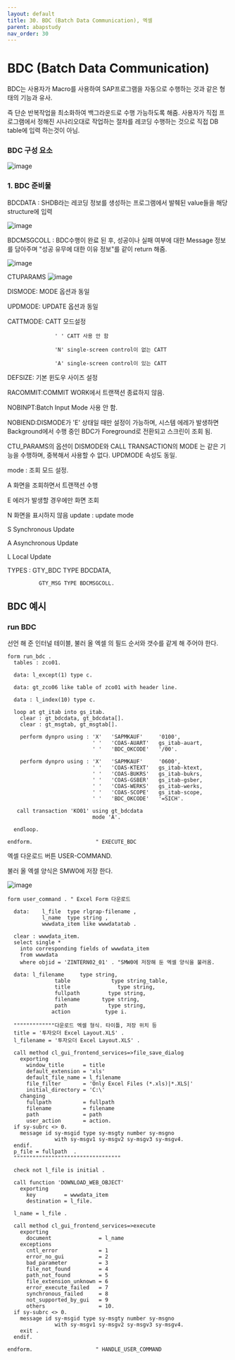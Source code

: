 ```yaml
---
layout: default
title: 30. BDC (Batch Data Communication), 엑셀 
parent: abapstudy
nav_order: 30
---
```


# BDC (Batch Data Communication)
BDC는 사용자가 Macro를 사용하여 SAP프로그램을 자동으로 수행하는 것과 같은 형태의 기능과 유사.

즉 단순 반복작업을 최소화하여 백그라운드로 수행 가능하도록 해줌. 
사용자가 직접 프로그램에서 정해진 시나리오대로 작업하는 절차를 레코딩 수행하는 것으로 직접 DB table에 입력 하는것이 아님.

### BDC 구성 요소
![image](./abapstudy_img/abapstudy_40.png)

### 1. BDC 준비물
BDCDATA : SHDB라는 레코딩 정보를 생성하는 프로그램에서 발췌된 value들을 해당 structure에 입력

![image](./abapstudy_img/abapstudy_41.png)

BDCMSGCOLL : BDC수행이 완료 된 후, 성공이나 실패 여부에 대한 Message 정보를 담아주며 "성공 유무에 대한 이유 정보"를 같이 return 해줌.

![image](./abapstudy_img/abapstudy_42.png)

CTUPARAMS
![image](./abapstudy_img/abapstudy_43.png)

DISMODE: MODE 옵션과 동일

UPDMODE: UPDATE 옵션과 동일

CATTMODE: CATT 모드설정

                   ' ' CATT 사용 안 함

                   'N' single-screen control이 없는 CATT

                   'A' single-screen control이 있는 CATT

DEFSIZE:  기본 윈도우 사이즈 설정

RACOMMIT:COMMIT WORK에서 트랜잭션 종료하지 않음.

NOBINPT:Batch Input Mode 사용 안 함.

NOBIEND:DISMODE가 'E' 상태일 때만 설정이 가능하며, 시스템 에레가 발생하면 Background에서 수행 중인 BDC가 Foreground로 전환되고 스크린이 조회 됨.

CTU_PARAMS의 옵션이 DISMODE와 CALL TRANSACTION의 MODE 는 같은 기능을 수행하며, 중복해서 사용할 수 없다. UPDMODE 속성도 동일.

mode : 조회 모드 설정.

 A   화면을 조회하면서 트랜잭션 수행

 E   에러가 발생할 경우에만 화면 조회

 N   화면을 표시하지 않음
update : update mode

 S    Synchronous Update

 A    Asynchronous Update

 L    Local Update

TYPES : GTY_BDC TYPE BDCDATA,

              GTY_MSG TYPE BDCMSGCOLL.
  
  
## BDC 예시

### run BDC

선언 해 준 인터널 테이블, 불러 올 엑셀 의 필드 순서와 갯수를 같게 해 주어야 한다.
```abap
form run_bdc .
  tables : zco01.

  data: l_except(1) type c.

  data: gt_zco06 like table of zco01 with header line.

  data : l_index(10) type c.

  loop at gt_itab into gs_itab.
    clear : gt_bdcdata, gt_bdcdata[].
    clear : gt_msgtab, gt_msgtab[].

    perform dynpro using : 'X'   'SAPMKAUF'     '0100',
                           ' '   'COAS-AUART'   gs_itab-auart,
                           ' '   'BDC_OKCODE'   '/00'.

    perform dynpro using : 'X'   'SAPMKAUF'     '0600',
                           ' '   'COAS-KTEXT'   gs_itab-ktext,
                           ' '   'COAS-BUKRS'   gs_itab-bukrs,
                           ' '   'COAS-GSBER'   gs_itab-gsber,
                           ' '   'COAS-WERKS'   gs_itab-werks,
                           ' '   'COAS-SCOPE'   gs_itab-scope,
                           ' '   'BDC_OKCODE'   '=SICH'.

   call transaction 'KO01' using gt_bdcdata
                           mode 'A'.

  endloop.

endform.                    " EXECUTE_BDC
```

엑셀 다운로드 버튼 USER-COMMAND.

불러 올 엑셀 양식은 SMW0에 저장 한다.

![image](./abapstudy_img/abapstudy_44.png)

```abap
form user_command . " Excel Form 다운로드

  data:    l_file  type rlgrap-filename ,
           l_name  type string ,
           wwwdata_item like wwwdatatab .

  clear : wwwdata_item.
  select single *
    into corresponding fields of wwwdata_item
    from wwwdata
    where objid = 'ZINTERN02_01' . "SMW0에 저장해 둔 엑셀 양식을 불러옴.

  data: l_filename     type string,
               table             type string_table,
               title               type string,
               fullpath         type string,
               filename       type string,
               path             type string,
              action           type i.

  """""""""""""다운로드 엑셀 형식. 타이틀, 저장 위치 등
  title = '투자오더 Excel Layout.XLS' .
  l_filename = '투자오더 Excel Layout.XLS' .

  call method cl_gui_frontend_services=>file_save_dialog
    exporting
      window_title      = title
      default_extension = 'xls'
      default_file_name = l_filename
      file_filter       = 'Only Excel Files (*.xls)|*.XLS|'
      initial_directory = 'C:\'
    changing
      fullpath          = fullpath
      filename          = filename
      path              = path
      user_action       = action.
  if sy-subrc <> 0.
    message id sy-msgid type sy-msgty number sy-msgno
               with sy-msgv1 sy-msgv2 sy-msgv3 sy-msgv4.
  endif.
  p_file = fullpath  .
  """"""""""""""""""""""""""""""""""

  check not l_file is initial .

  call function 'DOWNLOAD_WEB_OBJECT'
    exporting
      key         = wwwdata_item
      destination = l_file.

  l_name = l_file .

  call method cl_gui_frontend_services=>execute
    exporting
      document               = l_name
    exceptions
      cntl_error             = 1
      error_no_gui           = 2
      bad_parameter          = 3
      file_not_found         = 4
      path_not_found         = 5
      file_extension_unknown = 6
      error_execute_failed   = 7
      synchronous_failed     = 8
      not_supported_by_gui   = 9
      others                 = 10.
  if sy-subrc <> 0.
    message id sy-msgid type sy-msgty number sy-msgno
               with sy-msgv1 sy-msgv2 sy-msgv3 sy-msgv4.
    exit .
  endif.

endform.                    " HANDLE_USER_COMMAND
```
